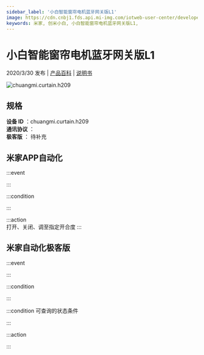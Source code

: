 ```yaml
---
sidebar_label: '小白智能窗帘电机蓝牙网关版L1'
image: https://cdn.cnbj1.fds.api.mi-img.com/iotweb-user-center/developer_1679071134504K0zjqDYj.png?GalaxyAccessKeyId=AKVGLQWBOVIRQ3XLEW&Expires=9223372036854775807&Signature=GatxkGa4G8fEcWNs2dVaOAREYKI=
keywords: 米家, 创米小白, 小白智能窗帘电机蓝牙网关版L1, 
---
```

# 小白智能窗帘电机蓝牙网关版L1

2020/3/30 发布 | [产品百科](https://home.mi.com/webapp/content/baike/product/index.html?model=chuangmi.curtain.h209/) | [说明书](https://home.mi.com/views/introduction.html?model=chuangmi.curtain.h209&region=cn)

![chuangmi.curtain.h209](https://cdn.cnbj1.fds.api.mi-img.com/iotweb-user-center/developer_1679071134504K0zjqDYj.png?GalaxyAccessKeyId=AKVGLQWBOVIRQ3XLEW&Expires=9223372036854775807&Signature=GatxkGa4G8fEcWNs2dVaOAREYKI=)

## 规格  
> 
**设备 ID** ：chuangmi.curtain.h209  
**通讯协议** ：  
**极客版**  ： 待补充 


## 米家APP自动化  

:::event  

:::

:::condition  

:::

:::action   
打开、关闭、调至指定开合度
:::

## 米家自动化极客版  

:::event  

:::

:::condition  

:::

:::condition 可查询的状态条件  

:::

:::action  

:::

        
